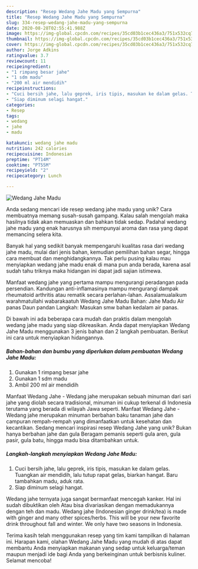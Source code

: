 ```yaml
---
description: "Resep Wedang Jahe Madu yang Sempurna"
title: "Resep Wedang Jahe Madu yang Sempurna"
slug: 334-resep-wedang-jahe-madu-yang-sempurna
date: 2020-08-28T02:55:41.988Z
image: https://img-global.cpcdn.com/recipes/35cd03b1cec436a3/751x532cq70/wedang-jahe-madu-foto-resep-utama.jpg
thumbnail: https://img-global.cpcdn.com/recipes/35cd03b1cec436a3/751x532cq70/wedang-jahe-madu-foto-resep-utama.jpg
cover: https://img-global.cpcdn.com/recipes/35cd03b1cec436a3/751x532cq70/wedang-jahe-madu-foto-resep-utama.jpg
author: Jorge Adkins
ratingvalue: 3.7
reviewcount: 11
recipeingredient:
- "1 rimpang besar jahe"
- "1 sdm madu"
- "200 ml air mendidih"
recipeinstructions:
- "Cuci bersih jahe, lalu geprek, iris tipis, masukan ke dalam gelas. Tuangkan air mendidih, lalu tutup rapat gelas, biarkan hangat. Baru tambahkan madu, aduk rata."
- "Siap diminum selagi hangat."
categories:
- Resep
tags:
- wedang
- jahe
- madu

katakunci: wedang jahe madu 
nutrition: 242 calories
recipecuisine: Indonesian
preptime: "PT14M"
cooktime: "PT55M"
recipeyield: "2"
recipecategory: Lunch

---
```



![Wedang Jahe Madu](https://img-global.cpcdn.com/recipes/35cd03b1cec436a3/751x532cq70/wedang-jahe-madu-foto-resep-utama.jpg)

Anda sedang mencari ide resep wedang jahe madu yang unik? Cara membuatnya memang susah-susah gampang. Kalau salah mengolah maka hasilnya tidak akan memuaskan dan bahkan tidak sedap. Padahal wedang jahe madu yang enak harusnya sih mempunyai aroma dan rasa yang dapat memancing selera kita.

Banyak hal yang sedikit banyak mempengaruhi kualitas rasa dari wedang jahe madu, mulai dari jenis bahan, kemudian pemilihan bahan segar, hingga cara membuat dan menghidangkannya. Tak perlu pusing kalau mau menyiapkan wedang jahe madu enak di mana pun anda berada, karena asal sudah tahu triknya maka hidangan ini dapat jadi sajian istimewa.

Manfaat wedang jahe yang pertama mampu mengurangi peradangan pada persendian. Kandungan anti-inflamasinya mampu mengurangi dampak rheumatoid arthritis atau rematik secara perlahan-lahan. Assalamualaikum warahmatullahi wabarakaatuh Wedang Jahe Madu Bahan: Jahe Madu Air panas Daun pandan Langkah: Masukan smw bahan kedalam air panas.


Di bawah ini ada beberapa cara mudah dan praktis dalam mengolah wedang jahe madu yang siap dikreasikan. Anda dapat menyiapkan Wedang Jahe Madu menggunakan 3 jenis bahan dan 2 langkah pembuatan. Berikut ini cara untuk menyiapkan hidangannya.

<!--inarticleads1-->

##### Bahan-bahan dan bumbu yang diperlukan dalam pembuatan Wedang Jahe Madu:

1. Gunakan 1 rimpang besar jahe
1. Gunakan 1 sdm madu
1. Ambil 200 ml air mendidih


Manfaat Wedang Jahe - Wedang jahe merupakan sebuah minuman dari sari jahe yang diolah secara tradisional, minuman ini cukup terkenal di Indonesia terutama yang berada di wilayah Jawa seperti. Manfaat Wedang Jahe - Wedang jahe merupakan minuman berbahan baku tanaman jahe dan campuran rempah-rempah yang dimanfaatkan untuk kesehatan dan kecantikan. Sedang mencari inspirasi resep Wedang Jahe yang unik? Bukan hanya berbahan jahe dan gula Beragam pemanis seperti gula aren, gula pasir, gula batu, hingga madu bisa ditambahkan untuk. 

<!--inarticleads2-->

##### Langkah-langkah menyiapkan Wedang Jahe Madu:

1. Cuci bersih jahe, lalu geprek, iris tipis, masukan ke dalam gelas. Tuangkan air mendidih, lalu tutup rapat gelas, biarkan hangat. Baru tambahkan madu, aduk rata.
1. Siap diminum selagi hangat.


Wedang jahe ternyata juga sangat bermanfaat mencegah kanker. Hal ini sudah dibuktikan oleh Atau bisa divariasikan dengan memadukannya dengan teh dan madu. Wedang jahe (Indonesian ginger drink/tea) is made with ginger and many other spices/herbs. This will be your new favorite drink throughout fall and winter. We only have two seasons in Indonesia. 

Terima kasih telah menggunakan resep yang tim kami tampilkan di halaman ini. Harapan kami, olahan Wedang Jahe Madu yang mudah di atas dapat membantu Anda menyiapkan makanan yang sedap untuk keluarga/teman maupun menjadi ide bagi Anda yang berkeinginan untuk berbisnis kuliner. Selamat mencoba!
